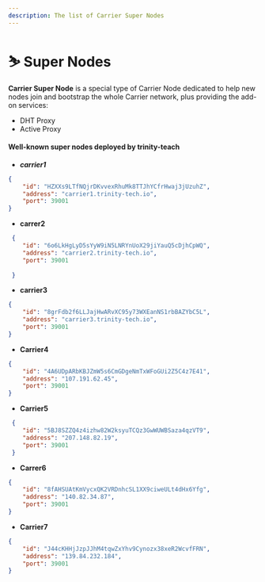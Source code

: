 ```yaml
---
description: The list of Carrier Super Nodes
---
```


# ⛷ Super Nodes

**Carrier Super Node** is a special type of Carrier Node dedicated to help new nodes join and bootstrap the whole Carrier network, plus providing the add-on services:

* DHT Proxy&#x20;
* Active Proxy

#### Well-known super nodes deployed by trinity-teach

* _**carrier1**_

```json
{ 
    "id": "HZXXs9LTfNQjrDKvvexRhuMk8TTJhYCfrHwaj3jUzuhZ", 
    "address": "carrier1.trinity-tech.io", 
    "port": 39001 
}
```

* **carrer2**

```json
 { 
    "id": "6o6LkHgLyD5sYyW9iN5LNRYnUoX29jiYauQ5cDjhCpWQ", 
    "address": "carrier2.trinity-tech.io", 
    "port": 39001 
    
 }
```

* **carrier3**

```json
{ 
    "id": "8grFdb2f6LLJajHwARvXC95y73WXEanNS1rbBAZYbC5L", 
    "address": "carrier3.trinity-tech.io", 
    "port": 39001 
}
```

* **Carrier4**

```json
{ 
    "id": "4A6UDpARbKBJZmW5s6CmGDgeNmTxWFoGUi2Z5C4z7E41", 
    "address": "107.191.62.45", 
    "port": 39001 
}
```

* **Carrier5**

```json
 { 
    "id": "5BJ8SZZQ4z4izhw82W2ksyuTCQz3GwWUWBSaza4qzVT9", 
    "address": "207.148.82.19", 
    "port": 39001 
 }
```

* **Carrer6**

```json
{ 
    "id": "8fAHSUAtKmVycxQK2VRDnhcSL1XX9ciweULt4dHx6Yfg", 
    "address": "140.82.34.87", 
    "port": 39001 
}
```

* **Carrier7**

```json
{ 
    "id": "J44cKHHjJzpJJhM4tqwZxYhv9Cynozx38xeR2WcvfFRN", 
    "address": "139.84.232.184", 
    "port": 39001
}
```
